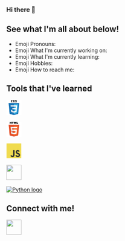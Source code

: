 ### Hi there 👋

## See what I'm all about below!

- Emoji Pronouns:
- Emoji What I'm currently working on:
- Emoji What I'm currently learning:
- Emoji Hobbies:
- Emoji How to reach me:

## Tools that I've learned
<p align="left"> 
  <!-- CSS Icon -->
  <a href="https://www.w3schools.com/css/" target="_blank"> <img src="https://raw.githubusercontent.com/devicons/devicon/master/icons/css3/css3-original-wordmark.svg" alt="css3 logo" width="40" height="40"/> </a> 
  
  <!-- HTML Icon -->
  <a href="https://www.w3.org/html/" target="_blank"> <img src="https://raw.githubusercontent.com/devicons/devicon/master/icons/html5/html5-original-wordmark.svg" alt="html5 logo" width="40" height="40"/> </a> 
  
  <!-- JS Icon -->
  <a href="https://developer.mozilla.org/en-US/docs/Web/JavaScript" target="_blank"> <img src="https://raw.githubusercontent.com/devicons/devicon/master/icons/javascript/javascript-original.svg" alt="javascript logo" width="40" height="40"/> </a> 
  
  <!-- Typescript Icon -->
  <a href="https://www.typescriptlang.org/" target="_blank"> <img src="https://www.vectorlogo.zone/logos/typescriptlang/typescriptlang-icon.svg" width="40" height="40"> </a>
  
  <!-- Python Icon -->
  <a href="https://www.python.org/" target="_blank"> <img src="https://www.vectorlogo.zone/logos/python/python-icon.svg" alt="Python logo" width="40" height="40"/> </a> </p>

## Connect with me! 
<!-- Twitter Icon -->
<a href="https://twitter.com/MuddMitchell"><img src="https://raw.githubusercontent.com/rahuldkjain/github-profile-readme-generator/master/src/images/icons/Social/twitter.svg" height="40" width="40"> </a>


<!--
**mitchelldirt/mitchelldirt** is a ✨ _special_ ✨ repository because its `README.md` (this file) appears on your GitHub profile.

Here are some ideas to get you started:

- 🔭 I’m currently working on ...
- 🌱 I’m currently learning ...
- 👯 I’m looking to collaborate on ...
- 🤔 I’m looking for help with ...
- 💬 Ask me about ...
- 📫 How to reach me: ...
- 😄 Pronouns: ...
- ⚡ Fun fact: ...
-->
